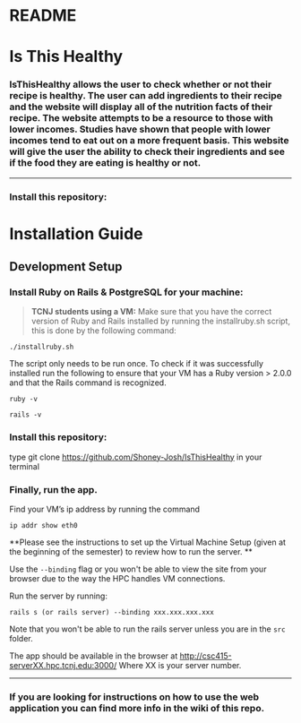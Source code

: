 # README

# Is This Healthy

### IsThisHealthy allows the user to check whether or not their recipe is healthy. The user can add ingredients to their recipe and the website will display all of the nutrition facts of their recipe. The website attempts to be a resource to those with lower incomes. Studies have shown that people with lower incomes tend to eat out on a more frequent basis. This website will give the user the ability to check their ingredients and see if the food they are eating is healthy or not.

***

### Install this repository:
# Installation Guide

## Development Setup

### Install Ruby on Rails & PostgreSQL for your machine:


> **TCNJ students using a VM:** 
Make sure that you have the correct version of Ruby and Rails installed  by running the installruby.sh script, this is done by the following command:

    ./installruby.sh

The script only needs to be run once.  To check if it was successfully installed run the following to ensure that your VM has a Ruby version > 2.0.0 and that the Rails command is recognized.

    ruby -v
    
    rails -v


### Install this repository: 

type git clone https://github.com/Shoney-Josh/IsThisHealthy in your terminal

### Finally, run the app.
Find your VM’s ip address by running the command

`ip addr show eth0`

**Please see the instructions to set up the Virtual Machine Setup (given at the beginning of the semester) to review how to run the server. ** 

Use the `--binding` flag or you won't be able to view the site from your browser due to the way the HPC handles VM connections.

Run the server by running:

`rails s (or rails server) --binding xxx.xxx.xxx.xxx`

Note that you won't be able to run the rails server unless you are in the `src` folder.

The app should be available in the browser at http://csc415-serverXX.hpc.tcnj.edu:3000/ 
Where XX is your server number.

***

### If you are looking for instructions on how to use the web application you can find more info in the wiki of this repo.


